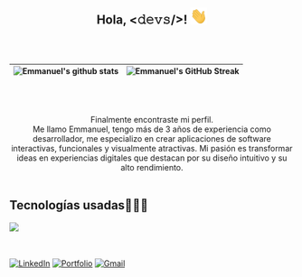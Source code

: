 <div align="center">
<h2> Hola, <𝚍𝚎𝚟𝚜/>! <img src="https://github.com/ABSphreak/ABSphreak/blob/master/gifs/Hi.gif" width="30px"></h2>
</div>
<br><br>

  ![Emmanuel's github stats](https://github-readme-stats.vercel.app/api?username=Emmanuellsk8&show_icons=true&theme=tokyonight) | ![Emmanuel's GitHub Streak](https://github-readme-streak-stats.herokuapp.com/?user=Emmanuellsk8&theme=tokyonight) |
  | --- | --- |
<!--
 | ![Top Langs](https://github-readme-stats.vercel.app/api/top-langs/?username=emmanuellsk8&theme=tokyonight)  | 
-->

<br>
<br>
<div align="center" width="50" class="hola">
<!-- 
<img src="https://i.imgur.com/dTYwdG1.gif" alt="Welcome!" width="300"/>
  -->

</div>

<div align="center">
<br>
Finalmente encontraste mi perfil. <br>
Me llamo Emmanuel, tengo más de 3 años de experiencia como desarrollador, me especializo en crear aplicaciones de software interactivas, funcionales y visualmente atractivas. Mi pasión es transformar ideas en experiencias digitales que destacan por su diseño intuitivo y su alto rendimiento.<br>

</div><br>

<h2 >Tecnologías usadas👨🏻‍💻</h2>
<p align="left">
  <a href="https://skillicons.dev">
    <img src="https://skillicons.dev/icons?i=html,css,astro,angular,tailwind,javascript,typescript,nodejs,java,kotlin,mysql,spring,git,github,docker,postman,vscode,idea&perline=12" />
  </a>
</p>
<br>

<a href="https://www.linkedin.com/in/emmanuel-guerra-hoyos-414626279/" target="_blank"><img src="https://img.shields.io/badge/LinkedIn-0077B5?style=for-the-badge&logo=linkedin&logoColor=white" alt="LinkedIn"></a>
<a href="https://portfolio-gamma-vert-39.vercel.app/" target="_blank"><img src="https://img.shields.io/badge/website-000000?style=for-the-badge&logo=About.me&logoColor=white" alt="Portfolio"></a>
<a href="https://mail.google.com/mail/u/0/#inbox?compose=CllgCJqXzCwZvLlDJLQfxWkTkWmrlDRNJMLtfSZVXjbcdWTBkGpGQnFwtvVrmzvrRtdvPMzxRxV" target="_blank"><img src="https://img.shields.io/badge/Gmail-D14836?style=for-the-badge&logo=gmail&logoColor=white" alt="Gmail"></a>

</div>

